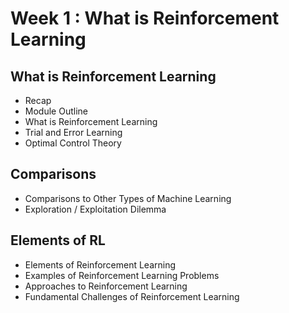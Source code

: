 # Week 1 : What is Reinforcement Learning

## What is Reinforcement Learning
- Recap
- Module Outline
- What is Reinforcement Learning
- Trial and Error Learning
- Optimal Control Theory

## Comparisons
- Comparisons to Other Types of Machine Learning
- Exploration / Exploitation Dilemma

## Elements of RL
- Elements of Reinforcement Learning
- Examples of Reinforcement Learning Problems
- Approaches to Reinforcement Learning
- Fundamental Challenges of Reinforcement Learning


